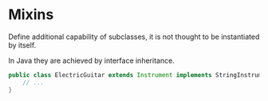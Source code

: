# Mixins

Define additional capability of subclasses, it is not thought to be instantiated by itself.

In Java they are achieved by interface inheritance.

```java
public class ElectricGuitar extends Instrument implements StringInstrument, ElectricInstrument, Comparable {
    // ...
}
```
